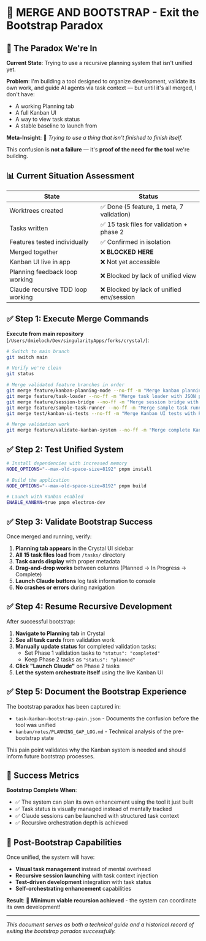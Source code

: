 # 🔄 MERGE AND BOOTSTRAP - Exit the Bootstrap Paradox

## 🧠 The Paradox We're In

**Current State**: Trying to use a recursive planning system that isn't unified yet.

**Problem**: I'm building a tool designed to organize development, validate its own work, and guide AI agents via task context — but until it's all merged, I don't have:
- A working Planning tab
- A full Kanban UI  
- A way to view task status
- A stable baseline to launch from

**Meta-Insight**: 🔁 *Trying to use a thing that isn't finished to finish itself.*

This confusion is **not a failure** — it's **proof of the need for the tool** we're building.

## 📊 Current Situation Assessment

| State                             | Status                                   |
| --------------------------------- | ---------------------------------------- |
| Worktrees created                 | ✅ Done (5 feature, 1 meta, 7 validation) |
| Tasks written                     | ✅ 15 task files for validation + phase 2 |
| Features tested individually      | ✅ Confirmed in isolation                 |
| Merged together                   | ❌ **BLOCKED HERE**                      |
| Kanban UI live in app             | ❌ Not yet accessible                     |
| Planning feedback loop working    | ❌ Blocked by lack of unified view        |
| Claude recursive TDD loop working | ❌ Blocked by lack of unified env/session |

## ✅ Step 1: Execute Merge Commands

**Execute from main repository** (`/Users/dmieloch/Dev/singularityApps/forks/crystal/`):

```bash
# Switch to main branch
git switch main

# Verify we're clean
git status

# Merge validated feature branches in order
git merge feature/kanban-planning-mode --no-ff -m "Merge kanban planning mode with PlanningView component"
git merge feature/task-loader --no-ff -m "Merge task loader with JSON parsing and IPC integration"  
git merge feature/session-bridge --no-ff -m "Merge session bridge with safe stubbing for future integration"
git merge feature/sample-task-runner --no-ff -m "Merge sample task runner with TaskCard component"
git merge test/kanban-ui-tests --no-ff -m "Merge Kanban UI tests with Playwright coverage"

# Merge validation work
git merge feature/validate-kanban-system --no-ff -m "Merge complete Kanban validation with 15 task files and Phase 2 planning"
```

## ✅ Step 2: Test Unified System

```bash
# Install dependencies with increased memory
NODE_OPTIONS="--max-old-space-size=8192" pnpm install

# Build the application
NODE_OPTIONS="--max-old-space-size=8192" pnpm build

# Launch with Kanban enabled
ENABLE_KANBAN=true pnpm electron-dev
```

## ✅ Step 3: Validate Bootstrap Success

Once merged and running, verify:

1. **Planning tab appears** in the Crystal UI sidebar
2. **All 15 task files load** from `/tasks/` directory
3. **Task cards display** with proper metadata
4. **Drag-and-drop works** between columns (Planned → In Progress → Complete)
5. **Launch Claude buttons** log task information to console
6. **No crashes or errors** during navigation

## ✅ Step 4: Resume Recursive Development

After successful bootstrap:

1. **Navigate to Planning tab** in Crystal
2. **See all task cards** from validation work
3. **Manually update status** for completed validation tasks:
   - Set Phase 1 validation tasks to `"status": "completed"`
   - Keep Phase 2 tasks as `"status": "planned"`
4. **Click "Launch Claude"** on Phase 2 tasks
5. **Let the system orchestrate itself** using the live Kanban UI

## ✅ Step 5: Document the Bootstrap Experience

The bootstrap paradox has been captured in:
- `task-kanban-bootstrap-pain.json` - Documents the confusion before the tool was unified
- `kanban/notes/PLANNING_GAP_LOG.md` - Technical analysis of the pre-bootstrap state

This pain point validates why the Kanban system is needed and should inform future bootstrap processes.

## 🎯 Success Metrics

**Bootstrap Complete When**:
- ✅ The system can plan its own enhancement using the tool it just built
- ✅ Task status is visually managed instead of mentally tracked
- ✅ Claude sessions can be launched with structured task context
- ✅ Recursive orchestration depth is achieved

## 🚀 Post-Bootstrap Capabilities

Once unified, the system will have:
- **Visual task management** instead of mental overhead
- **Recursive session launching** with task context injection
- **Test-driven development** integration with task status
- **Self-orchestrating enhancement** capabilities

**Result**: 🔁 **Minimum viable recursion achieved** - the system can coordinate its own development!

---

*This document serves as both a technical guide and a historical record of exiting the bootstrap paradox successfully.*